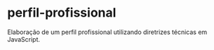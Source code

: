 # perfil-profissional
Elaboração de um perfil profissional utilizando diretrizes técnicas em JavaScript.

